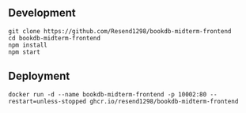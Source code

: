 ## Development

```
git clone https://github.com/Resend1298/bookdb-midterm-frontend
cd bookdb-midterm-frontend
npm install
npm start
```

## Deployment

```
docker run -d --name bookdb-midterm-frontend -p 10002:80 --restart=unless-stopped ghcr.io/resend1298/bookdb-midterm-frontend
```